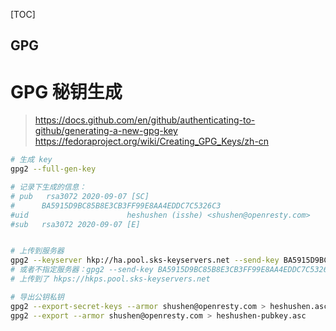 [TOC]


GPG
---


# GPG 秘钥生成
> https://docs.github.com/en/github/authenticating-to-github/generating-a-new-gpg-key
> https://fedoraproject.org/wiki/Creating_GPG_Keys/zh-cn

```bash
# 生成 key
gpg2 --full-gen-key

# 记录下生成的信息：
# pub   rsa3072 2020-09-07 [SC]
#      BA5915D9BC85B8E3CB3FF99E8AA4EDDC7C5326C3
#uid                      heshushen (isshe) <shushen@openresty.com>
#sub   rsa3072 2020-09-07 [E]


# 上传到服务器
gpg2 --keyserver hkp://ha.pool.sks-keyservers.net --send-key BA5915D9BC85B8E3CB3FF99E8AA4EDDC7C5326C3
# 或者不指定服务器：gpg2 --send-key BA5915D9BC85B8E3CB3FF99E8AA4EDDC7C5326C3
# 上传到了 hkps://hkps.pool.sks-keyservers.net

# 导出公钥私钥
gpg2 --export-secret-keys --armor shushen@openresty.com > heshushen.asc
gpg2 --export --armor shushen@openresty.com > heshushen-pubkey.asc
```